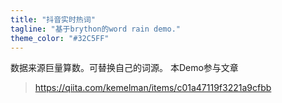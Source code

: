 ```yaml
---
title: "抖音实时热词"
tagline: "基于brython的word rain demo."
theme_color: "#32C5FF"
---
```


数据来源巨量算数。可替换自己的词源。
本Demo参与文章
> https://qiita.com/kemelman/items/c01a47119f3221a9cfbb

